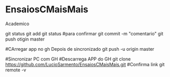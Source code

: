 # EnsaiosCMaisMais
Academico

git status
git add <file name>
git status #para confirmar
git commit -m "comentario"
git push otigin master


#CArregar app no gh Depois de sincronizado
 git push -u origin master


#Sincronizar PC com GH
       #Descarrega APP do GH
         git clone https://github.com/LucioSarmento/EnsaiosCMaisMais.git
            #Confirma link
             git remote -v
